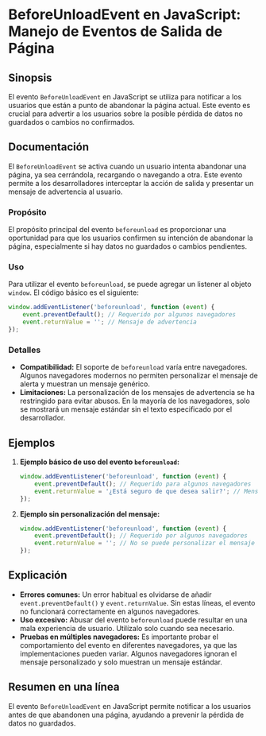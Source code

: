 <!--
Meta Description: # BeforeUnloadEvent en JavaScript: Manejo de Eventos de Salida de Página ## Sinopsis El evento `BeforeUnloadEvent` en JavaScript se utiliza para notif...
Meta Keywords: event, evento, mensaje, navegadores, beforeunload
-->

# BeforeUnloadEvent en JavaScript: Manejo de Eventos de Salida de Página

## Sinopsis
El evento `BeforeUnloadEvent` en JavaScript se utiliza para notificar a los usuarios que están a punto de abandonar la página actual. Este evento es crucial para advertir a los usuarios sobre la posible pérdida de datos no guardados o cambios no confirmados.

## Documentación
El `BeforeUnloadEvent` se activa cuando un usuario intenta abandonar una página, ya sea cerrándola, recargando o navegando a otra. Este evento permite a los desarrolladores interceptar la acción de salida y presentar un mensaje de advertencia al usuario.

### Propósito
El propósito principal del evento `beforeunload` es proporcionar una oportunidad para que los usuarios confirmen su intención de abandonar la página, especialmente si hay datos no guardados o cambios pendientes.

### Uso
Para utilizar el evento `beforeunload`, se puede agregar un listener al objeto `window`. El código básico es el siguiente:

```javascript
window.addEventListener('beforeunload', function (event) {
    event.preventDefault(); // Requerido por algunos navegadores
    event.returnValue = ''; // Mensaje de advertencia
});
```

### Detalles
- **Compatibilidad:** El soporte de `beforeunload` varía entre navegadores. Algunos navegadores modernos no permiten personalizar el mensaje de alerta y muestran un mensaje genérico.
- **Limitaciones:** La personalización de los mensajes de advertencia se ha restringido para evitar abusos. En la mayoría de los navegadores, solo se mostrará un mensaje estándar sin el texto especificado por el desarrollador.

## Ejemplos
1. **Ejemplo básico de uso del evento `beforeunload`:**
   ```javascript
   window.addEventListener('beforeunload', function (event) {
       event.preventDefault(); // Requerido para algunos navegadores
       event.returnValue = '¿Está seguro de que desea salir?'; // Mensaje de advertencia
   });
   ```

2. **Ejemplo sin personalización del mensaje:**
   ```javascript
   window.addEventListener('beforeunload', function (event) {
       event.preventDefault(); // Requerido por algunos navegadores
       event.returnValue = ''; // No se puede personalizar el mensaje
   });
   ```

## Explicación
- **Errores comunes:** Un error habitual es olvidarse de añadir `event.preventDefault()` y `event.returnValue`. Sin estas líneas, el evento no funcionará correctamente en algunos navegadores.
- **Uso excesivo:** Abusar del evento `beforeunload` puede resultar en una mala experiencia de usuario. Utilízalo solo cuando sea necesario.
- **Pruebas en múltiples navegadores:** Es importante probar el comportamiento del evento en diferentes navegadores, ya que las implementaciones pueden variar. Algunos navegadores ignoran el mensaje personalizado y solo muestran un mensaje estándar.

## Resumen en una línea
El evento `BeforeUnloadEvent` en JavaScript permite notificar a los usuarios antes de que abandonen una página, ayudando a prevenir la pérdida de datos no guardados.